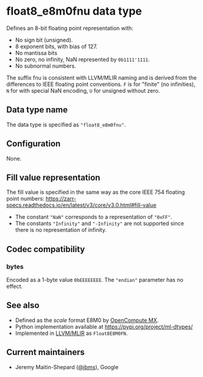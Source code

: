 # float8_e8m0fnu data type

Defines an 8-bit floating point representation with:

- No sign bit (unsigned).
- 8 exponent bits, with bias of 127.
- No mantissa bits
- No zero, no infinity, NaN represented by `0b1111'1111`.
- No subnormal numbers.

The suffix fnu is consistent with LLVM/MLIR naming and is derived from the
differences to IEEE floating point conventions. `F` is for "finite" (no
infinities), `N` for with special NaN encoding, `U` for unsigned without zero.

## Data type name

The data type is specified as `"float8_e8m0fnu"`.

## Configuration

None.

## Fill value representation

The fill value is specified in the same way as the core IEEE 754 floating point
numbers:
https://zarr-specs.readthedocs.io/en/latest/v3/core/v3.0.html#fill-value

- The constant `"NaN"` corresponds to a representation of `"0xFF"`.
- The constants `"Infinity"` and `"-Infinity"` are not supported since there is
  no representation of infinity.

## Codec compatibility

### bytes

Encoded as a 1-byte value `0bEEEEEEEE`.  The `"endian"` parameter has no effect.

## See also

- Defined as the *scale* format E8M0 by [OpenCompute
  MX](https://www.opencompute.org/documents/ocp-microscaling-formats-mx-v1-0-spec-final-pdf).
- Python implementation available at https://pypi.org/project/ml-dtypes/
- Implemented in [LLVM/MLIR](https://llvm.org/doxygen/APFloat_8h_source.html) as `Float8E8M0FN`.

## Current maintainers

* Jeremy Maitin-Shepard ([@jbms](https://github.com/jbms)), Google
